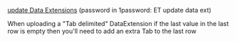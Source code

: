 [update Data Extensions](http://pages.email.finnair.com/single-update/) (password in 1password: ET update data ext)

When uploading a "Tab delimited" DataExtension if the last value in the last row is empty then you'll need to add an extra Tab to the last row 

